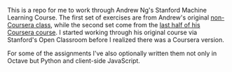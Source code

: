 This is a repo for me to work through Andrew Ng's Stanford Machine Learning Course. The first set of exercises are from Andrew's original [non-Coursera class](http://openclassroom.stanford.edu/MainFolder/CoursePage.php?course=MachineLearning), while the second set come from the [last half of his Coursera course](https://class.coursera.org/ml-006/lecture). I started working through his original course via Stanford's Open Classroom before I realized there was a Coursera version.

For some of the assignments I've also optionally written them not only in Octave but Python and client-side JavaScript.